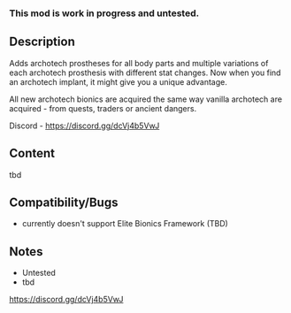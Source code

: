 ### This mod is work in progress and untested.

## Description
Adds archotech prostheses for all body parts and multiple variations of each archotech prosthesis with different stat changes. Now when you find an archotech implant, it might give you a unique advantage.

All new archotech bionics are acquired the same way vanilla archotech are acquired - from quests, traders or ancient dangers.

Discord - https://discord.gg/dcVj4b5VwJ

## Content
tbd

## Compatibility/Bugs
- currently doesn't support Elite Bionics Framework (TBD)

## Notes
- Untested
- tbd

https://discord.gg/dcVj4b5VwJ

